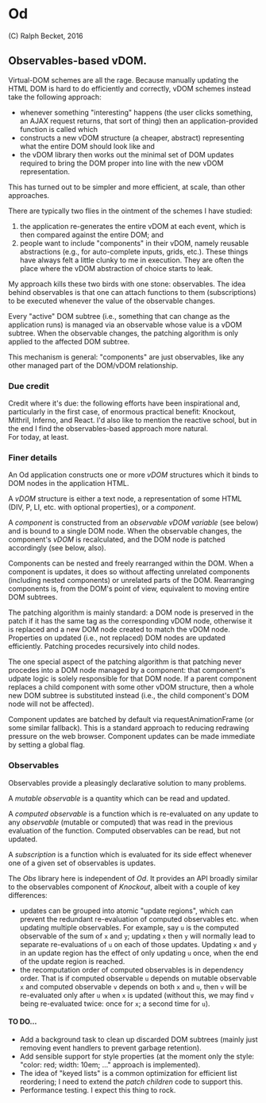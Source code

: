 # Od
(C) Ralph Becket, 2016

## Observables-based vDOM.

Virtual-DOM schemes are all the rage.  Because manually updating the
HTML DOM is hard to do efficiently and correctly, vDOM schemes instead
take the following approach:
- whenever something "interesting" happens (the user clicks something, an
  AJAX request returns, that sort of thing) then an application-provided
  function is called which
- constructs a new vDOM structure (a cheaper, abstract) representing
  what the entire DOM should look like and
- the vDOM library then works out the minimal set of DOM updates required
  to bring the DOM proper into line with the new vDOM representation.

This has turned out to be simpler and more efficient, at scale, than other
approaches.

There are typically two flies in the ointment of the schemes I have studied:
1. the application re-generates the entire vDOM at each event, which is
   then compared against the entire DOM; and
2. people want to include "components" in their vDOM, namely reusable
   abstractions (e.g., for auto-complete inputs, grids, etc.).  These
   things have always felt a little clunky to me in execution.  They are
   often the place where the vDOM abstraction of choice starts to leak.

My approach kills these two birds with one stone: observables.  The idea
behind observables is that one can attach functions to them (subscriptions)
to be executed whenever the value of the observable changes.

Every "active" DOM subtree (i.e., something that can change as the
application runs) is managed via an observable whose value is a vDOM
subtree.  When the observable changes, the patching algorithm is only
applied to the affected DOM subtree.

This mechanism is general: "components" are just observables, like any
other managed part of the DOM/vDOM relationship.

### Due credit

Credit where it's due: the following efforts have been inspirational and,
particularly in the first case, of enormous practical benefit: Knockout, 
Mithril, Inferno, and React.  I'd also like to mention the reactive school, 
but in the end I find the observables-based approach more natural.  
For today, at least.

### Finer details

An Od application constructs one or more _vDOM_ structures which it binds to
DOM nodes in the application HTML.

A _vDOM_ structure is either a text node, a representation of some HTML
(DIV, P, LI, etc. with optional properties), or a _component_.

A _component_ is constructed from an _observable vDOM variable_ (see below)
and is bound to a single DOM node.  When the observable changes, the
component's _vDOM_ is recalculated, and the DOM node is patched accordingly
(see below, also).

Components can be nested and freely rearranged within the DOM.  When a
component is updates, it does so without affecting unrelated components
(including nested components) or unrelated parts of the DOM.  Rearranging
components is, from the DOM's point of view, equivalent to moving entire
DOM subtrees.

The patching algorithm is mainly standard: a DOM node is preserved in the
patch if it has the same tag as the corresponding vDOM node, otherwise it
is replaced and a new DOM node created to match the vDOM node.  Properties
on updated (i.e., not replaced) DOM nodes are updated efficiently.  Patching
procedes recursively into child nodes.

The one special aspect of the patching algorithm is that patching never
procedes into a DOM node managed by a component: that component's udpate
logic is solely responsible for that DOM node.  If a parent component
replaces a child component with some other vDOM structure, then a whole
new DOM subtree is substituted instead (i.e., the child component's DOM
node will not be affected).

Component updates are batched by default via requestAnimationFrame (or some
similar fallback).  This is a standard approach to reducing redrawing 
pressure on the web browser.  Component updates can be made immediate by 
setting a global flag.

### Observables

Observables provide a pleasingly declarative solution to many problems.

A _mutable observable_ is a quantity which can be read and updated.

A _computed observable_ is a function which is re-evaluated on any update
to any _observable_ (mutable or computed) that was read in the previous 
evaluation of the function.  Computed observables can be read, but not
updated.

A _subscription_ is a function which is evaluated for its side effect
whenever one of a given set of observables is updates.

The *Obs* library here is independent of *Od*.  It provides an API
broadly similar to the observables component of _Knockout_, albeit with
a couple of key differences:
- updates can be grouped into atomic "update regions", which can prevent
the redundant re-evaluation of computed observables etc. when updating
multiple observables.  For example, say `u` is the computed observable of the
sum of `x` and `y`; updating `x` then `y` will normally lead to separate
re-evaluations of `u` on each of those updates.  Updating `x` and `y` in an
update region has the effect of only updating `u` once, when the end of the
update region is reached.
- the recomputation order of computed observables is in dependency order.
That is if computed observable `u` depends on mutable observable `x` and
computed observable `v` depends on both `x` and `u`, then `v` will be
re-evaluated only after `u` when `x` is updated (without this, we may find
`v` being re-evaluated twice: once for `x`; a second time for `u`).


#### TO DO...

- Add a background task to clean up discarded DOM subtrees (mainly just
  removing event handlers to prevent garbage retention).
- Add sensible support for style properties (at the moment only the
  style: "color: red; width: 10em; ..." approach is implemented).
- The idea of "keyed lists" is a common optimization for efficient list
  reordering; I need to extend the _patch children_ code to support this.
- Performance testing.  I expect this thing to rock.
